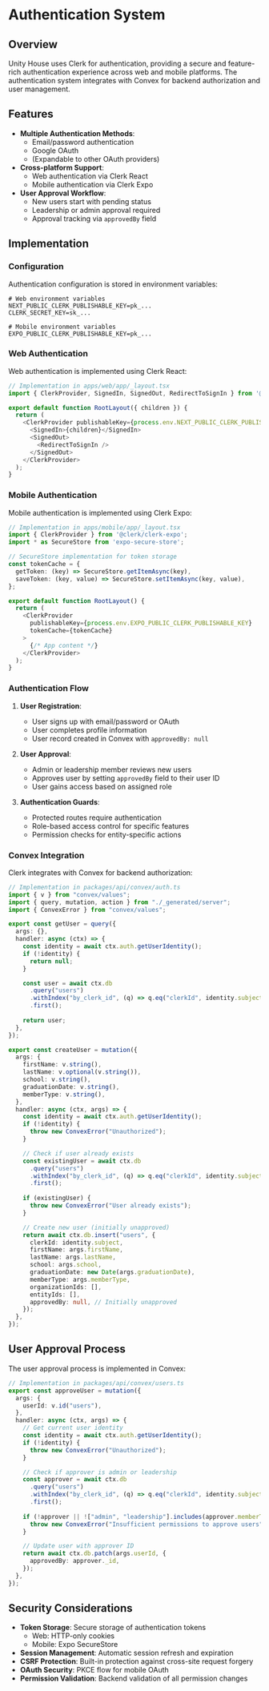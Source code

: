 # Authentication System

## Overview

Unity House uses Clerk for authentication, providing a secure and feature-rich authentication experience across web and mobile platforms. The authentication system integrates with Convex for backend authorization and user management.

## Features

- **Multiple Authentication Methods**:
  - Email/password authentication
  - Google OAuth
  - (Expandable to other OAuth providers)
- **Cross-platform Support**:
  - Web authentication via Clerk React
  - Mobile authentication via Clerk Expo
- **User Approval Workflow**:
  - New users start with pending status
  - Leadership or admin approval required
  - Approval tracking via `approvedBy` field

## Implementation

### Configuration

Authentication configuration is stored in environment variables:

```
# Web environment variables
NEXT_PUBLIC_CLERK_PUBLISHABLE_KEY=pk_...
CLERK_SECRET_KEY=sk_...

# Mobile environment variables
EXPO_PUBLIC_CLERK_PUBLISHABLE_KEY=pk_...
```

### Web Authentication

Web authentication is implemented using Clerk React:

```typescript
// Implementation in apps/web/app/_layout.tsx
import { ClerkProvider, SignedIn, SignedOut, RedirectToSignIn } from '@clerk/clerk-react';

export default function RootLayout({ children }) {
  return (
    <ClerkProvider publishableKey={process.env.NEXT_PUBLIC_CLERK_PUBLISHABLE_KEY}>
      <SignedIn>{children}</SignedIn>
      <SignedOut>
        <RedirectToSignIn />
      </SignedOut>
    </ClerkProvider>
  );
}
```

### Mobile Authentication

Mobile authentication is implemented using Clerk Expo:

```typescript
// Implementation in apps/mobile/app/_layout.tsx
import { ClerkProvider } from '@clerk/clerk-expo';
import * as SecureStore from 'expo-secure-store';

// SecureStore implementation for token storage
const tokenCache = {
  getToken: (key) => SecureStore.getItemAsync(key),
  saveToken: (key, value) => SecureStore.setItemAsync(key, value),
};

export default function RootLayout() {
  return (
    <ClerkProvider 
      publishableKey={process.env.EXPO_PUBLIC_CLERK_PUBLISHABLE_KEY}
      tokenCache={tokenCache}
    >
      {/* App content */}
    </ClerkProvider>
  );
}
```

### Authentication Flow

1. **User Registration**:
   - User signs up with email/password or OAuth
   - User completes profile information
   - User record created in Convex with `approvedBy: null`

2. **User Approval**:
   - Admin or leadership member reviews new users
   - Approves user by setting `approvedBy` field to their user ID
   - User gains access based on assigned role

3. **Authentication Guards**:
   - Protected routes require authentication
   - Role-based access control for specific features
   - Permission checks for entity-specific actions

### Convex Integration

Clerk integrates with Convex for backend authorization:

```typescript
// Implementation in packages/api/convex/auth.ts
import { v } from "convex/values";
import { query, mutation, action } from "./_generated/server";
import { ConvexError } from "convex/values";

export const getUser = query({
  args: {},
  handler: async (ctx) => {
    const identity = await ctx.auth.getUserIdentity();
    if (!identity) {
      return null;
    }

    const user = await ctx.db
      .query("users")
      .withIndex("by_clerk_id", (q) => q.eq("clerkId", identity.subject))
      .first();
    
    return user;
  },
});

export const createUser = mutation({
  args: {
    firstName: v.string(),
    lastName: v.optional(v.string()),
    school: v.string(),
    graduationDate: v.string(),
    memberType: v.string(),
  },
  handler: async (ctx, args) => {
    const identity = await ctx.auth.getUserIdentity();
    if (!identity) {
      throw new ConvexError("Unauthorized");
    }

    // Check if user already exists
    const existingUser = await ctx.db
      .query("users")
      .withIndex("by_clerk_id", (q) => q.eq("clerkId", identity.subject))
      .first();
    
    if (existingUser) {
      throw new ConvexError("User already exists");
    }

    // Create new user (initially unapproved)
    return await ctx.db.insert("users", {
      clerkId: identity.subject,
      firstName: args.firstName,
      lastName: args.lastName,
      school: args.school,
      graduationDate: new Date(args.graduationDate),
      memberType: args.memberType,
      organizationIds: [],
      entityIds: [],
      approvedBy: null, // Initially unapproved
    });
  },
});
```

## User Approval Process

The user approval process is implemented in Convex:

```typescript
// Implementation in packages/api/convex/users.ts
export const approveUser = mutation({
  args: {
    userId: v.id("users"),
  },
  handler: async (ctx, args) => {
    // Get current user identity
    const identity = await ctx.auth.getUserIdentity();
    if (!identity) {
      throw new ConvexError("Unauthorized");
    }

    // Check if approver is admin or leadership
    const approver = await ctx.db
      .query("users")
      .withIndex("by_clerk_id", (q) => q.eq("clerkId", identity.subject))
      .first();
    
    if (!approver || !["admin", "leadership"].includes(approver.memberType)) {
      throw new ConvexError("Insufficient permissions to approve users");
    }

    // Update user with approver ID
    return await ctx.db.patch(args.userId, {
      approvedBy: approver._id,
    });
  },
});
```

## Security Considerations

- **Token Storage**: Secure storage of authentication tokens
  - Web: HTTP-only cookies
  - Mobile: Expo SecureStore
- **Session Management**: Automatic session refresh and expiration
- **CSRF Protection**: Built-in protection against cross-site request forgery
- **OAuth Security**: PKCE flow for mobile OAuth
- **Permission Validation**: Backend validation of all permission changes
